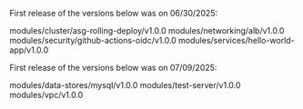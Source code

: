 First release of the versions below was on 06/30/2025: 

modules/cluster/asg-rolling-deploy/v1.0.0
modules/networking/alb/v1.0.0
modules/security/github-actions-oidc/v1.0.0
modules/services/hello-world-app/v1.0.0

First release of the versions below was on 07/09/2025:
 
modules/data-stores/mysql/v1.0.0
modules/test-server/v1.0.0
modules/vpc/v1.0.0
